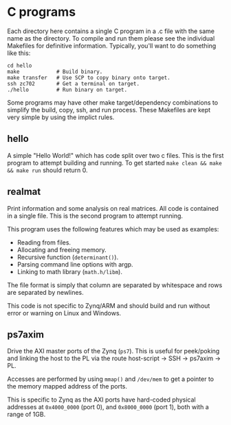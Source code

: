C programs
==========

Each directory here contains a single C program in a .c file with the same name
as the directory.
To compile and run them please see the individual Makefiles for definitive
information.
Typically, you'll want to do something like this:

    cd hello
    make            # Build binary.
    make transfer   # Use SCP to copy binary onto target.
    ssh zc702       # Get a terminal on target.
    ./hello         # Run binary on target.

Some programs may have other make target/dependency combinations to simplify the
build, copy, ssh, and run process.
These Makefiles are kept very simple by using the implict rules.


hello
-----

A simple "Hello World!" which has code split over two c files.
This is the first program to attempt building and running.
To get started `make clean && make && make run` should return 0.


realmat
-------

Print information and some analysis on real matrices.
All code is contained in a single file.
This is the second program to attempt running.

This program uses the following features which may be used as examples:

- Reading from files.
- Allocating and freeing memory.
- Recursive function (`determinant()`).
- Parsing command line options with argp.
- Linking to math library (`math.h/libm`).

The file format is simply that column are separated by whitespace and rows are
separated by newlines.

This code is not specific to Zynq/ARM and should build and run without error or
warning on Linux and Windows.

ps7axim
-------

Drive the AXI master ports of the Zynq (`ps7`).
This is useful for peek/poking and linking the host to the PL via the route
host-script -> SSH -> ps7axim -> PL.

Accesses are performed by using `mmap()` and `/dev/mem` to get a pointer to the
memory mapped address of the ports.

This is specific to Zynq as the AXI ports have hard-coded physical addresses
at `0x4000_0000` (port 0), and `0x8000_0000` (port 1), both with a range of 1GB.
